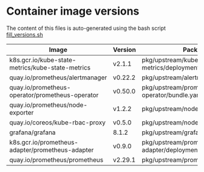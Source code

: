 # Container image versions

The content of this files is auto-generated using the bash script [fill_versions.sh](../tools/fill_versions.sh)

| Image | Version | Package Manifest |
| ----- | ------- | ---------------- |
| k8s.gcr.io/kube-state-metrics/kube-state-metrics | v2.1.1 | pkg/upstream/kube-state-metrics/deployment.yaml |
| quay.io/prometheus/alertmanager | v0.22.2 | pkg/upstream/alertmanager/alertmanager.yaml |
| quay.io/prometheus-operator/prometheus-operator | v0.50.0 | pkg/upstream/prometheus-operator/bundle.yaml |
| quay.io/prometheus/node-exporter | v1.2.2 | pkg/upstream/node_exporter/daemonset.yaml |
| quay.io/coreos/kube-rbac-proxy | v0.5.0 | pkg/upstream/node_exporter/daemonset.yaml |
| grafana/grafana | 8.1.2 | pkg/upstream/grafana/deployment.yaml |
| k8s.gcr.io/prometheus-adapter/prometheus-adapter | v0.9.0 | pkg/upstream/prometheus-adapter/deployment.yaml |
| quay.io/prometheus/prometheus | v2.29.1 | pkg/upstream/prometheus/prometheus.yaml |
